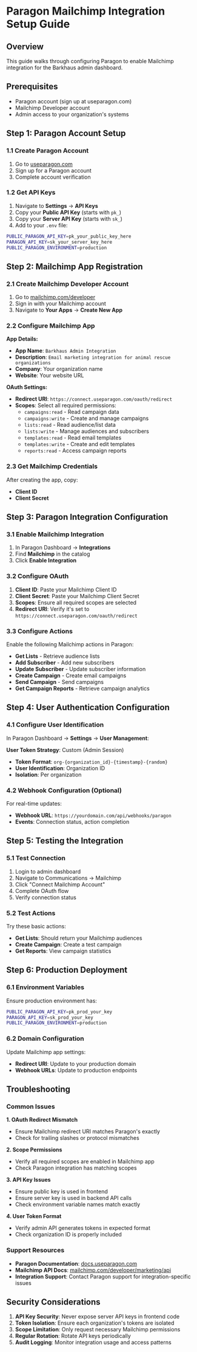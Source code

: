 # Paragon Mailchimp Integration Setup Guide

## Overview
This guide walks through configuring Paragon to enable Mailchimp integration for the Barkhaus admin dashboard.

## Prerequisites
- Paragon account (sign up at useparagon.com)
- Mailchimp Developer account
- Admin access to your organization's systems

## Step 1: Paragon Account Setup

### 1.1 Create Paragon Account
1. Go to [useparagon.com](https://useparagon.com)
2. Sign up for a Paragon account
3. Complete account verification

### 1.2 Get API Keys
1. Navigate to **Settings** → **API Keys**
2. Copy your **Public API Key** (starts with `pk_`)
3. Copy your **Server API Key** (starts with `sk_`)
4. Add to your `.env` file:
```bash
PUBLIC_PARAGON_API_KEY=pk_your_public_key_here
PARAGON_API_KEY=sk_your_server_key_here
PUBLIC_PARAGON_ENVIRONMENT=production
```

## Step 2: Mailchimp App Registration

### 2.1 Create Mailchimp Developer Account
1. Go to [mailchimp.com/developer](https://mailchimp.com/developer)
2. Sign in with your Mailchimp account
3. Navigate to **Your Apps** → **Create New App**

### 2.2 Configure Mailchimp App
**App Details:**
- **App Name**: `Barkhaus Admin Integration`
- **Description**: `Email marketing integration for animal rescue organizations`
- **Company**: Your organization name
- **Website**: Your website URL

**OAuth Settings:**
- **Redirect URI**: `https://connect.useparagon.com/oauth/redirect`
- **Scopes**: Select all required permissions:
  - `campaigns:read` - Read campaign data
  - `campaigns:write` - Create and manage campaigns
  - `lists:read` - Read audience/list data
  - `lists:write` - Manage audiences and subscribers
  - `templates:read` - Read email templates
  - `templates:write` - Create and edit templates
  - `reports:read` - Access campaign reports

### 2.3 Get Mailchimp Credentials
After creating the app, copy:
- **Client ID**
- **Client Secret**

## Step 3: Paragon Integration Configuration

### 3.1 Enable Mailchimp Integration
1. In Paragon Dashboard → **Integrations**
2. Find **Mailchimp** in the catalog
3. Click **Enable Integration**

### 3.2 Configure OAuth
1. **Client ID**: Paste your Mailchimp Client ID
2. **Client Secret**: Paste your Mailchimp Client Secret
3. **Scopes**: Ensure all required scopes are selected
4. **Redirect URI**: Verify it's set to `https://connect.useparagon.com/oauth/redirect`

### 3.3 Configure Actions
Enable the following Mailchimp actions in Paragon:
- **Get Lists** - Retrieve audience lists
- **Add Subscriber** - Add new subscribers
- **Update Subscriber** - Update subscriber information
- **Create Campaign** - Create email campaigns
- **Send Campaign** - Send campaigns
- **Get Campaign Reports** - Retrieve campaign analytics

## Step 4: User Authentication Configuration

### 4.1 Configure User Identification
In Paragon Dashboard → **Settings** → **User Management**:

**User Token Strategy**: Custom (Admin Session)
- **Token Format**: `org-{organization_id}-{timestamp}-{random}`
- **User Identification**: Organization ID
- **Isolation**: Per organization

### 4.2 Webhook Configuration (Optional)
For real-time updates:
- **Webhook URL**: `https://yourdomain.com/api/webhooks/paragon`
- **Events**: Connection status, action completion

## Step 5: Testing the Integration

### 5.1 Test Connection
1. Login to admin dashboard
2. Navigate to Communications → Mailchimp
3. Click "Connect Mailchimp Account"
4. Complete OAuth flow
5. Verify connection status

### 5.2 Test Actions
Try these basic actions:
- **Get Lists**: Should return your Mailchimp audiences
- **Create Campaign**: Create a test campaign
- **Get Reports**: View campaign statistics

## Step 6: Production Deployment

### 6.1 Environment Variables
Ensure production environment has:
```bash
PUBLIC_PARAGON_API_KEY=pk_prod_your_key
PARAGON_API_KEY=sk_prod_your_key
PUBLIC_PARAGON_ENVIRONMENT=production
```

### 6.2 Domain Configuration
Update Mailchimp app settings:
- **Redirect URI**: Update to your production domain
- **Webhook URLs**: Update to production endpoints

## Troubleshooting

### Common Issues

**1. OAuth Redirect Mismatch**
- Ensure Mailchimp redirect URI matches Paragon's exactly
- Check for trailing slashes or protocol mismatches

**2. Scope Permissions**
- Verify all required scopes are enabled in Mailchimp app
- Check Paragon integration has matching scopes

**3. API Key Issues**
- Ensure public key is used in frontend
- Ensure server key is used in backend API calls
- Check environment variable names match exactly

**4. User Token Format**
- Verify admin API generates tokens in expected format
- Check organization ID is properly included

### Support Resources
- **Paragon Documentation**: [docs.useparagon.com](https://docs.useparagon.com)
- **Mailchimp API Docs**: [mailchimp.com/developer/marketing/api](https://mailchimp.com/developer/marketing/api)
- **Integration Support**: Contact Paragon support for integration-specific issues

## Security Considerations

1. **API Key Security**: Never expose server API keys in frontend code
2. **Token Isolation**: Ensure each organization's tokens are isolated
3. **Scope Limitation**: Only request necessary Mailchimp permissions
4. **Regular Rotation**: Rotate API keys periodically
5. **Audit Logging**: Monitor integration usage and access patterns
